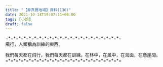 ```yaml
---
title: "【非真實地場】資料(136)"
date: 2021-10-14T19:07:11+08:00
tags: [小說]
draft: false
---
```


=\*=\*=\*=\*=\*=\*=\*=\*=\*=\*=\*=\*=\*=\*=\*=\*=\*=\*=\*=\*=\*=\*=  
飛行，人類稱為訓練的東西。  

我們每天都在飛行，我們每天都在訓練。在林中，在風中，在海面，在懸崖間。  
=\*=\*=\*=\*=\*=\*=\*=\*=\*=\*=\*=\*=\*=\*=\*=\*=\*=\*=\*=\*=\*=\*=  